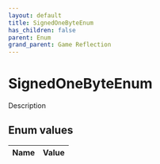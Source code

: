 ```yaml
---
layout: default
title: SignedOneByteEnum
has_children: false
parent: Enum
grand_parent: Game Reflection
---
```

# SignedOneByteEnum
Description 

## Enum values

| Name | Value |
|:----------|:--------------|

